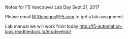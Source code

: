 Notes for F5 Vancouver Lab Day
Sept 21, 2017

Please email M.Steiniger@F5.com to get a lab assignment

Lab manual we will work from today
http://f5-automation-labs.readthedocs.io/en/develop/
